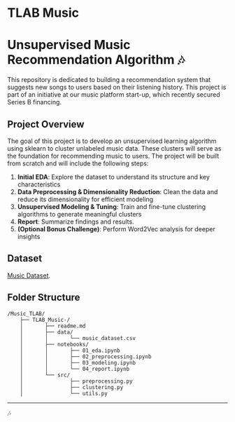 # TLAB Music
# Unsupervised Music Recommendation Algorithm 🎶

This repository is dedicated to building a recommendation system that suggests new songs to users based on their listening history. This project is part of an initiative at our music platform start-up, which recently secured Series B financing.

## Project Overview

The goal of this project is to develop an unsupervised learning algorithm using sklearn to cluster unlabeled music data. These clusters will serve as the foundation for recommending music to users. The project will be built from scratch and will include the following steps:

1. **Initial EDA**: Explore the dataset to understand its structure and key characteristics
2. **Data Preprocessing & Dimensionality Reduction**: Clean the data and reduce its dimensionality for efficient modeling
3. **Unsupervised Modeling & Tuning**: Train and fine-tune clustering algorithms to generate meaningful clusters
4. **Report**: Summarize findings and results.
5. **(Optional Bonus Challenge)**: Perform Word2Vec analysis for deeper insights

## Dataset

[Music Dataset](https://drive.google.com/file/d/1oGoUawIeH--KED4sB2MFyzBq90GppNnG/view?usp=sharing).

## Folder Structure

```
/Music_TLAB/
    ├── TLAB_Music-/
    │       ├── readme.md
    │       ├── data/
    │       │       └── music_dataset.csv
    │       ├── notebooks/
    │       │       ├── 01_eda.ipynb
    │       │       ├── 02_preprocessing.ipynb
    │       │       ├── 03_modeling.ipynb
    │       │       └── 04_report.ipynb
    │       └── src/
    │               ├── preprocessing.py
    │               ├── clustering.py
    │               └── utils.py
```

---
🎶


